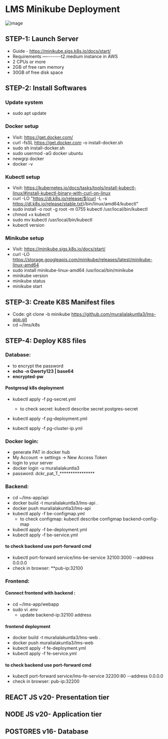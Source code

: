 # LMS Minikube Deployment
![image](https://miro.medium.com/v2/resize:fit:1358/1*YpBo8EdrWiQv8LSNFGvBXg.jpeg)


## STEP-1: Launch Server
- Guide - https://minikube.sigs.k8s.io/docs/start/
- Requirements —-------t2.medium instance in AWS
- 2 CPUs or more
- 2GB of free ram memory
- 30GB of free disk space

## STEP-2: Install Softwares

### Update system
- sudo apt update
### Docker setup
- Visit: https://get.docker.com/
- curl -fsSL https://get.docker.com -o install-docker.sh
- sudo sh install-docker.sh
- sudo usermod -aG docker ubuntu
- newgrp docker
- docker -v 

### Kubectl setup
- Visit: https://kubernetes.io/docs/tasks/tools/install-kubectl-linux/#install-kubectl-binary-with-curl-on-linux
- curl -LO "https://dl.k8s.io/release/$(curl -L -s https://dl.k8s.io/release/stable.txt)/bin/linux/amd64/kubectl"
- sudo install -o root -g root -m 0755 kubectl /usr/local/bin/kubectl
- chmod +x kubectl
- sudo mv kubectl /usr/local/bin/kubectl
- kubectl version

### Minikube setup
- Visit: https://minikube.sigs.k8s.io/docs/start/
- curl -LO https://storage.googleapis.com/minikube/releases/latest/minikube-linux-amd64
- sudo install minikube-linux-amd64 /usr/local/bin/minikube
- minikube version
- minikube status
- minikube start

## STEP-3: Create K8S Manifest files
- Code: git clone -b minikube https://github.com/muralialakuntla3/lms-app.git
- cd ~/lms/k8s

## STEP-4: Deploy K8S files

### Database:
- to encrypt the password
- **echo -n Qwerty123 | base64**
- **encrypted-pw**

#### Postgresql k8s deployment
- kubectl apply -f pg-secret.yml  
  - to check secret: kubectl describe secret postgres-secret
      
- kubectl apply -f pg-deployment.yml
- kubectl apply -f pg-cluster-ip.yml

### Docker login:
- generate PAT in docker hub
- My Account -> settings -> New Access Token
- login to your server
- docker login -u muralialakuntla3
- password: dckr_pat_T_****************

### Backend:
- cd ~/lms-app/api
- docker build -t muralialakuntla3/lms-api .
- docker push muralialakuntla3/lms-api
- kubectl apply -f be-configmap.yml
  - to check configmap: kubectl describe configmap backend-config-map
- kubectl apply -f be-deployment.yml
- kubectl apply -f be-service.yml

#### to check backend use port-forward cmd
- kubectl port-forward service/lms-be-service 32100:3000 --address 0.0.0.0
- check in browser: **pub-ip:32100
  
### Frontend:
#### Connect frontend with backend  : 
- cd ~/lms-app/webapp
- sudo vi .env
  - update backend-ip:32100 address

#### frontend deployment
- docker build -t muralialakuntla3/lms-web .
- docker push muralialakuntla3/lms-web
- kubectl apply -f fe-deployment.yml
- kubectl apply -f fe-service.yml

#### to check backend use port-forward cmd
- kubectl port-forward service/lms-fe-service 32200:80 --address 0.0.0.0
- check in browser: pub-ip:32200

## REACT JS v20- Presentation tier
## NODE JS v20- Application tier
## POSTGRES v16- Database

